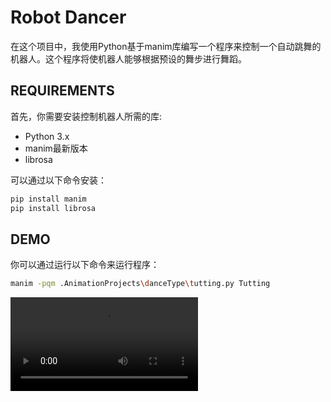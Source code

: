 # Robot Dancer

在这个项目中，我使用Python基于manim库编写一个程序来控制一个自动跳舞的机器人。这个程序将使机器人能够根据预设的舞步进行舞蹈。


## REQUIREMENTS

首先，你需要安装控制机器人所需的库:
- Python 3.x
- manim最新版本
- librosa

可以通过以下命令安装：

```bash
pip install manim
pip install librosa
```

## DEMO

你可以通过运行以下命令来运行程序：

```bash
manim -pqm .AnimationProjects\danceType\tutting.py Tutting
```

![tutting](https://github.com/GoGoJvan/Dancer/tree/master/Tutting.mp4)

